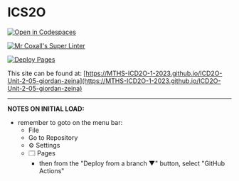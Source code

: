 # ICS2O

[![Open in Codespaces](https://classroom.github.com/assets/launch-codespace-7f7980b617ed060a017424585567c406b6ee15c891e84e1186181d67ecf80aa0.svg)](https://classroom.github.com/open-in-codespaces?assignment_repo_id=14566365)

[![Mr Coxall's Super Linter](https://github.com/MTHS-ICD2O-1-2023/ICD2O-Unit-2-05-giordan-zeina/workflows/Mr%20Coxall's%20Super%20Linter/badge.svg)](https://github.com/MTHS-ICD2O-1-2023/ICD2O-Unit-2-05-giordan-zeina/actions)

[![Deploy Pages](https://github.com/MTHS-ICD2O-1-2023/ICD2O-Unit-2-05-giordan-zeina/workflows/Deploy%20Pages/badge.svg)](https://github.com/MTHS-ICD2O-1-2023/ICD2O-Unit-2-05-giordan-zeina/actions)

This site can be found at: [https://MTHS-ICD2O-1-2023.github.io/ICD2O-Unit-2-05-giordan-zeina](https://MTHS-ICD2O-1-2023.github.io/ICD2O-Unit-2-05-giordan-zeina)

---

**NOTES ON INITIAL LOAD:**
- remember to goto on the menu bar:
  - File
  - Go to Repository
  - ⚙ Settings
  - 🗔 Pages
    - then from the "Deploy from a branch ▼" button, select "GitHub Actions"

